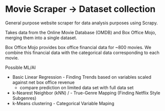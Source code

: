 # Movie Scraper -> Dataset collection
General purpose website scraper for data analysis purposes using Scrapy.

Takes data from the Online Movie Database (OMDB) and Box Office Mojo, merging them into a single dataset.

Box Office Mojo provides box office financial data for ~800 movies. We combine this financial data with the categorical data
corresponding to each movie.

Possible ML/AI
- Basic Linear Regression - Finding Trends based on variables scaled against net box office revenue 
  - compare prediction on limited data set with full data set
- k-Nearest Neighbor (kNN) /  - True-Genre Mapping (Finding Netflix Style Subgenres)
- k-Means clustering - Categorical Variable Maping
